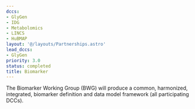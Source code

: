 ```yaml
---
dccs:
- GlyGen
- IDG
- Metabolomics
- LINCS
- HuBMAP
layout: '@/layouts/Partnerships.astro'
lead_dccs:
- GlyGen
priority: 3.0
status: completed
title: Biomarker
---
```

The Biomarker Working Group (BWG) will produce a common, harmonized, integrated, biomarker definition and data model framework (all participating DCCs). 